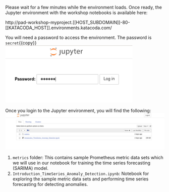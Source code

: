 Please wait for a few minutes while the environment loads. Once ready, the Jupyter environment with the workshop notebooks is available here:

http://pad-workshop-myproject.[[HOST_SUBDOMAIN]]-80-[[KATACODA_HOST]].environments.katacoda.com/

You will need a password to access the environment.
The password is `secret`{{copy}}
![Jupyter Environment Secret](./assets/02-jupyter-secret.png)

Once you login to the Jupyter environment, you will find the following:
![Jupyter Notebook List](./assets/02-jupyter-notebook-list.png)

1. `metrics` folder: This contains sample Prometheus metric data sets which we will use in our notebook for training the time series forecasting (SARIMA) model.
2. `Introduction_TimeSeries_Anomaly_Detection.ipynb`: Notebook for exploring the sample metric data sets and performing time series forecasting for detecting anomalies.
